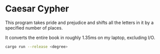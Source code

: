 # Caesar Cypher
This program takes pride and prejudice and shifts all the letters in it by a specified number of places.

It converts the entire book in roughly 1.35ms on my laptop, excluding I/O.

```bash
cargo run --release <degree>
```
